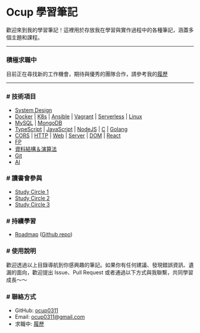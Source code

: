 # Ocup 學習筆記

歡迎來到我的學習筆記！這裡用於存放我在學習與實作過程中的各種筆記，涵蓋多個主題和課程。

---

### 積極求職中

目前正在尋找新的工作機會，期待與優秀的團隊合作，請參考我的[履歷](https://bit.ly/chiawei-huang-resume)

---

### # 技術項目

- [System Design](./System/README.md)
- [Docker](./DevOps/Docker/note/note.md) | [K8s](./DevOps/Kubernetes/note/note.md) | [Ansible](./DevOps/Ansible/note/note.md) | [Vagrant](./DevOps/Vagrant/note/note.md) | [Serverless](./Cloud/Serverless/note/note.md) | [Linux](./OS/Linux/note/base.md)
- [MySQL](./DataBase/MySQL/note.md) | [MongoDB](./DataBase/MongoDB/note.md)
- [TypeScript](./Language/TypeScript/note/base.md) | [JavaScript](./Language/JavaScript/note/base.md) | [NodeJS](./Language/JavaScript/note/Node.md) | [C](./Language/C/note/base.md) | [Golang](./Language/Golang/note/base.md)
- [CORS](./Web/note/CORS.md) | [HTTP](./Web/note/HTTP.md) | [Web](./Web/note/Web.md) | [Server](./Web/note/Server.md) | [DOM](./FrontEnd/note/DOM.md) | [React](./FrontEnd/React/note/note.md)
- [FP](./Pattern/FP/note/base.md)
- [資料結構＆演算法](https://github.com/ocup0311/Algorithm)
- [Git](./Tool/Git/note/note.md)
- [AI](./AI/Generative%20AI/note/note.md)

### # 讀書會參與

- [Study Circle 1](./Study%20Circle/IT%20Book%20Club/README.md)
- [Study Circle 2](./Study%20Circle/宇杯多菜/OSTEP/README.md)
- [Study Circle 3](./Study%20Circle/Software%20Engineering%20Book%20Club/README.md)

### # 持續學習

- [Roadmap](https://roadmap.sh/) ([Github repo](https://github.com/kamranahmedse/developer-roadmap))

### # 使用說明

歡迎透過以上目錄導航到你感興趣的筆記。如果你有任何建議、發現錯誤資訊、遺漏的面向，歡迎提出 Issue、Pull Request 或者通過以下方式與我聯繫，共同學習成長～～

### # 聯絡方式

- GitHub: [ocup0311](https://github.com/ocup0311)
- Email: [ocup0311@gmail.com](mailto:ocup0311@gmail.com)
- 求職中: [履歷](https://bit.ly/chiawei-huang-resume)
